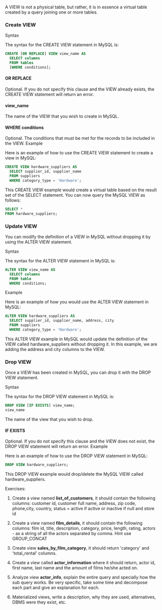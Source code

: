 A VIEW is not a physical table, but rather, it is in essence a virtual table created by a query joining one or more tables.

### Create VIEW

Syntax

The syntax for the CREATE VIEW statement in MySQL is:
```sql
CREATE [OR REPLACE] VIEW view_name AS
  SELECT columns
  FROM tables
  [WHERE conditions];
```
#### OR REPLACE
Optional. If you do not specify this clause and the VIEW already exists, the CREATE VIEW statement will return an error.
#### view_name
The name of the VIEW that you wish to create in MySQL.
#### WHERE conditions
Optional. The conditions that must be met for the records to be included in the VIEW.
Example

Here is an example of how to use the CREATE VIEW statement to create a view in MySQL:

```sql
CREATE VIEW hardware_suppliers AS
  SELECT supplier_id, supplier_name
  FROM suppliers
  WHERE category_type = 'Hardware';
```

This CREATE VIEW example would create a virtual table based on the result set of the SELECT statement. You can now query the MySQL VIEW as follows:

```sql
SELECT *
FROM hardware_suppliers;
```

### Update VIEW

You can modify the definition of a VIEW in MySQL without dropping it by using the ALTER VIEW statement.

Syntax

The syntax for the ALTER VIEW statement in MySQL is:
```sql
ALTER VIEW view_name AS
  SELECT columns
  FROM table
  WHERE conditions;
```

Example

Here is an example of how you would use the ALTER VIEW statement in MySQL:

```sql
ALTER VIEW hardware_suppliers AS
  SELECT supplier_id, supplier_name, address, city
  FROM suppliers
  WHERE category_type = 'Hardware';
```

This ALTER VIEW example in MySQL would update the definition of the VIEW called hardware_suppliers without dropping it. In this example, we are adding the address and city columns to the VIEW.

### Drop VIEW

Once a VIEW has been created in MySQL, you can drop it with the DROP VIEW statement.

Syntax

The syntax for the DROP VIEW statement in MySQL is:
```sql
DROP VIEW [IF EXISTS] view_name;
view_name
```

The name of the view that you wish to drop.
#### IF EXISTS
Optional. If you do not specify this clause and the VIEW does not exist, the DROP VIEW statement will return an error.
Example

Here is an example of how to use the DROP VIEW statement in MySQL:
```sql
DROP VIEW hardware_suppliers;
```

This DROP VIEW example would drop/delete the MySQL VIEW called hardware_suppliers.


Exercises:

1. Create a view named **list_of_customers**, it should contain the following columns:
 customer id, customer full name,  address,  zip code, phone,city, country,  status = active if active or inactive if null and store id

2. Create a view named **film_details**, it should contain the following columns:
film id,  title, description,  category,  price,  length,  rating, actors  - as a string of all the actors separated by comma. Hint use GROUP_CONCAT

3. Create view **sales_by_film_category**, it should return 'category' and 'total_rental' columns.

4. Create a view called **actor_information** where it should return, actor id, first name, last name and the amount of films he/she acted on.

5. Analyze view **actor_info**, explain the entire query and specially how the sub query works. Be very specific, take some time and decompose each part and give an explanation for each. 

6. Materialized views, write a description, why they are used, alternatives, DBMS were they exist, etc. 